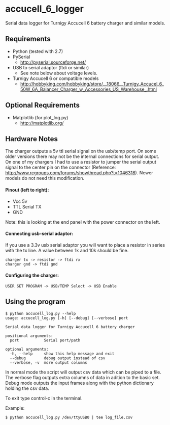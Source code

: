 accucell_6_logger
=================

Serial data logger for Turnigy Accucell 6 battery charger and similar models.


Requirements
------------

- Python (tested with 2.7)
- PySerial
  - http://pyserial.sourceforge.net/
- USB to serial adaptor (ftdi or similar)
  - See note below about voltage levels.
- Turnigy Accucell 6 or compatible models
  - http://hobbyking.com/hobbyking/store/__18066__Turnigy_Accucel_6_50W_6A_Balancer_Charger_w_Accessories_US_Warehouse_.html

Optional Requirements
---------------------

- Matplotlib (for plot_log.py)
   - http://matplotlib.org/

Hardware Notes
--------------

The charger outputs a 5v ttl serial signal on the usb/temp port.  On some older versions there may not be the internal connections for serial output.  On one of my chargers I had to use a resistor to jumper the serial output signal to the center pin on the connector (Reference: http://www.rcgroups.com/forums/showthread.php?t=1046318).  Newer models do not need this modification.

#### Pinout (left to right):
- Vcc 5v
- TTL Serial TX
- GND

Note: this is looking at the end panel with the power connector on the left.

#### Connecting usb-serial adaptor:

If you use a 3.3v usb serial adaptor you will want to place a resistor in series with the tx line.  A value between 1k and 10k should be fine.

~~~
charger tx -> resistor -> ftdi rx
charger gnd -> ftdi gnd
~~~

#### Configuring the charger:

~~~
USER SET PROGRAM -> USB/TEMP Select -> USB Enable
~~~

Using the program
-----------------

~~~
$ python accucell_log.py --help
usage: accucell_log.py [-h] [--debug] [--verbose] port

Serial data logger for Turnigy Accucell 6 battery charger

positional arguments:
  port           Serial port/path

optional arguments:
  -h, --help     show this help message and exit
  --debug        debug output instead of csv
  --verbose, -v  more output columns
~~~

In normal mode the script will output csv data which can be piped to a file.  The verbose flag outputs extra columns of data in adition to the basic set.  Debug mode outputs the input frames along with the python dictionary holding the csv data.

To exit type control-c in the terminal.

Example:

~~~
$ python accucell_log.py /dev/ttyUSB0 | tee log_file.csv
~~~

